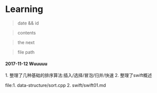 # Learning

>date && id

>contents

>the next

>file path

<h4>2017-11-12 Wuuuuu</h4>
1. 整理了几种基础的排序算法:插入/选择/冒泡/归并/快速
2. 整理了swift概述

file:1. data-structure/sort.cpp
     2. swift/swift01.md
